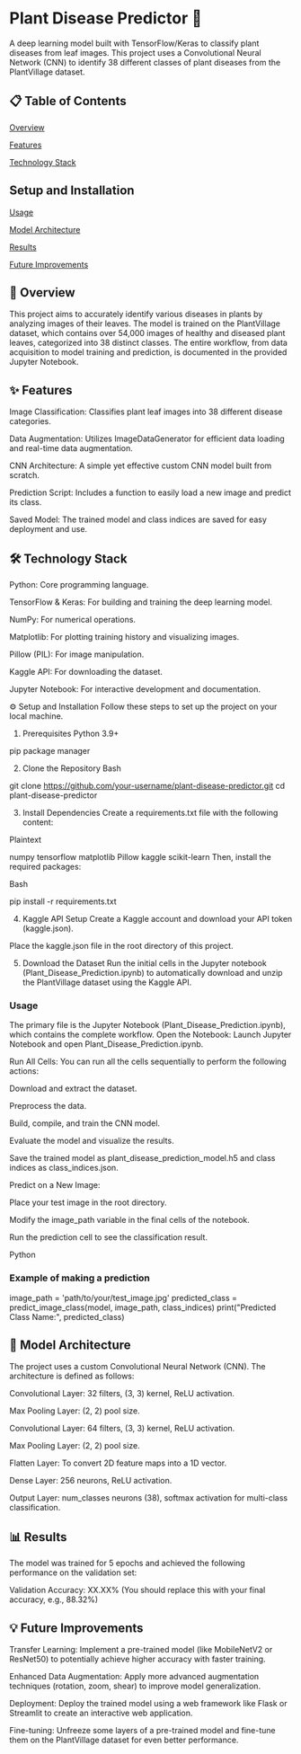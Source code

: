 # Plant Disease Predictor 🌿
A deep learning model built with TensorFlow/Keras to classify plant diseases from leaf images. This project uses a Convolutional Neural Network (CNN) to identify 38 different classes of plant diseases from the PlantVillage dataset.

## 📋 Table of Contents
[Overview](https://github.com/rohitkeshri803/Plant-Disease-Predictor/tree/main#-overview)

[Features](https://github.com/rohitkeshri803/Plant-Disease-Predictor/blob/main/README.md#-features)


[Technology Stack](https://github.com/rohitkeshri803/Plant-Disease-Predictor/blob/main/README.md#%EF%B8%8F-technology-stack)

## Setup and Installation

[Usage](https://github.com/rohitkeshri803/Plant-Disease-Predictor/blob/main/README.md#usage)

[Model Architecture](https://github.com/rohitkeshri803/Plant-Disease-Predictor/blob/main/README.md#-model-architecture)

[Results](https://github.com/rohitkeshri803/Plant-Disease-Predictor/blob/main/README.md#-results)

[Future Improvements](https://github.com/rohitkeshri803/Plant-Disease-Predictor/blob/main/README.md#-future-improvements)

## 📝 Overview
This project aims to accurately identify various diseases in plants by analyzing images of their leaves. The model is trained on the PlantVillage dataset, which contains over 54,000 images of healthy and diseased plant leaves, categorized into 38 distinct classes. The entire workflow, from data acquisition to model training and prediction, is documented in the provided Jupyter Notebook.

## ✨ Features
Image Classification: Classifies plant leaf images into 38 different disease categories.

Data Augmentation: Utilizes ImageDataGenerator for efficient data loading and real-time data augmentation.

CNN Architecture: A simple yet effective custom CNN model built from scratch.

Prediction Script: Includes a function to easily load a new image and predict its class.

Saved Model: The trained model and class indices are saved for easy deployment and use.

## 🛠️ Technology Stack 
Python: Core programming language.

TensorFlow & Keras: For building and training the deep learning model.

NumPy: For numerical operations.

Matplotlib: For plotting training history and visualizing images.

Pillow (PIL): For image manipulation.

Kaggle API: For downloading the dataset.

Jupyter Notebook: For interactive development and documentation.

⚙️ Setup and Installation
Follow these steps to set up the project on your local machine.

1. Prerequisites
Python 3.9+

pip package manager

2. Clone the Repository
Bash

git clone https://github.com/your-username/plant-disease-predictor.git
cd plant-disease-predictor

3. Install Dependencies
Create a requirements.txt file with the following content:

Plaintext

numpy
tensorflow
matplotlib
Pillow
kaggle
scikit-learn
Then, install the required packages:

Bash

pip install -r requirements.txt


4. Kaggle API Setup
Create a Kaggle account and download your API token (kaggle.json).

Place the kaggle.json file in the root directory of this project.

5. Download the Dataset
Run the initial cells in the Jupyter notebook (Plant_Disease_Prediction.ipynb) to automatically download and unzip the PlantVillage dataset using the Kaggle API.

### Usage
The primary file is the Jupyter Notebook (Plant_Disease_Prediction.ipynb), which contains the complete workflow.
Open the Notebook: Launch Jupyter Notebook and open Plant_Disease_Prediction.ipynb.

Run All Cells: You can run all the cells sequentially to perform the following actions:

Download and extract the dataset.

Preprocess the data.

Build, compile, and train the CNN model.

Evaluate the model and visualize the results.

Save the trained model as plant_disease_prediction_model.h5 and class indices as class_indices.json.


Predict on a New Image:

Place your test image in the root directory.

Modify the image_path variable in the final cells of the notebook.

Run the prediction cell to see the classification result.

Python

### Example of making a prediction
image_path = 'path/to/your/test_image.jpg'
predicted_class = predict_image_class(model, image_path, class_indices)
print("Predicted Class Name:", predicted_class)


## 🧠 Model Architecture
The project uses a custom Convolutional Neural Network (CNN). The architecture is defined as follows:

Convolutional Layer: 32 filters, (3, 3) kernel, ReLU activation.

Max Pooling Layer: (2, 2) pool size.

Convolutional Layer: 64 filters, (3, 3) kernel, ReLU activation.

Max Pooling Layer: (2, 2) pool size.

Flatten Layer: To convert 2D feature maps into a 1D vector.

Dense Layer: 256 neurons, ReLU activation.

Output Layer: num_classes neurons (38), softmax activation for multi-class classification.


## 📊 Results
The model was trained for 5 epochs and achieved the following performance on the validation set:

Validation Accuracy: XX.XX% (You should replace this with your final accuracy, e.g., 88.32%)


## 💡 Future Improvements
Transfer Learning: Implement a pre-trained model (like MobileNetV2 or ResNet50) to potentially achieve higher accuracy with faster training.

Enhanced Data Augmentation: Apply more advanced augmentation techniques (rotation, zoom, shear) to improve model generalization.

Deployment: Deploy the trained model using a web framework like Flask or Streamlit to create an interactive web application.

Fine-tuning: Unfreeze some layers of a pre-trained model and fine-tune them on the PlantVillage dataset for even better performance.
